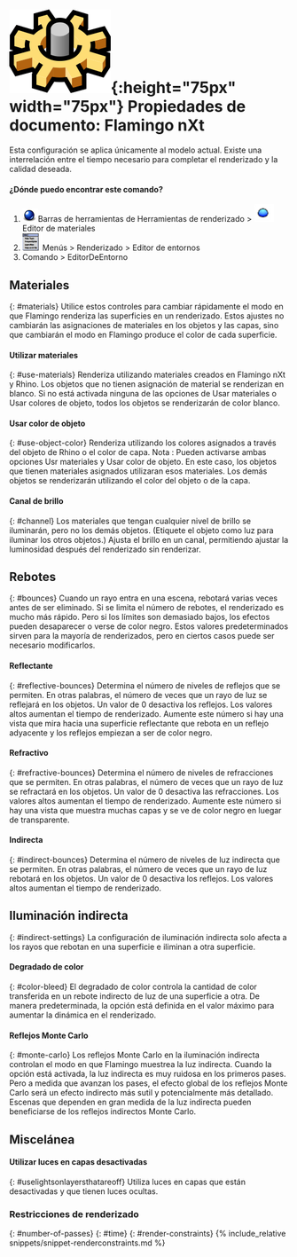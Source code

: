 ---
---


# ![images/options.svg](images/options.svg){:height="75px" width="75px"} Propiedades de documento: Flamingo nXt
Esta configuración se aplica únicamente al modelo actual. Existe una interrelación entre el tiempo necesario para completar el renderizado y la calidad deseada.

#### ¿Dónde puedo encontrar este comando?
<!-- These locations are not correct.  They need to be updated. -->

 1. ![images/icon-render.png](images/icon-render.png)Barras de herramientas de Herramientas de renderizado > ![images/environments.png](images/environments.png) Editor de materiales
 1. ![images/menuicon.png](images/menuicon.png)Menús > Renderizado > Editor de entornos
 1. Comando > EditorDeEntorno

## Materiales
{: #materials}
Utilice estos controles para cambiar rápidamente el modo en que Flamingo renderiza las superficies en un renderizado.  Estos ajustes no cambiarán las asignaciones de materiales en los objetos y las capas, sino que cambiarán el modo en Flamingo produce el color de cada superficie.

#### Utilizar materiales
{: #use-materials}
Renderiza utilizando materiales creados en Flamingo nXt y Rhino. Los objetos que no tienen asignación de material se renderizan en blanco. Si no está activada ninguna de las opciones de Usar materiales o Usar colores de objeto, todos los objetos se renderizarán de color blanco.

#### Usar color de objeto
{: #use-object-color}
Renderiza utilizando los colores asignados a través del objeto de Rhino o el color de capa. Nota : Pueden activarse ambas opciones Usr materiales y Usar color de objeto. En este caso, los objetos que tienen materiales asignados utilizaran esos materiales. Los demás objetos se renderizarán utilizando el color del objeto o de la capa.

#### Canal de brillo
{: #channel}
Los materiales que tengan cualquier nivel de brillo se iluminarán, pero no los demás objetos. (Etiquete el objeto como luz para iluminar los otros objetos.)  Ajusta el brillo en un canal, permitiendo ajustar la luminosidad después del renderizado sin renderizar.

## Rebotes
{: #bounces}
Cuando un rayo entra en una escena, rebotará varias veces antes de ser eliminado.  Si se limita el número de rebotes, el renderizado es mucho más rápido. Pero si los límites son demasiado bajos, los efectos pueden desaparecer o verse de color negro. Estos valores predeterminados sirven para la mayoría de renderizados, pero en ciertos casos puede ser necesario modificarlos. 

#### Reflectante
{: #reflective-bounces}
Determina el número de niveles de reflejos que se permiten. En otras palabras, el número de veces que un rayo de luz se reflejará en los objetos. Un valor de 0 desactiva los reflejos. Los valores altos aumentan el tiempo de renderizado. Aumente este número si hay una vista que mira hacia una superficie reflectante que rebota en un reflejo adyacente y los reflejos empiezan a ser de color negro.

#### Refractivo
{: #refractive-bounces}
Determina el número de niveles de refracciones que se permiten. En otras palabras, el número de veces que un rayo de luz se refractará en los objetos. Un valor de 0 desactiva las refracciones. Los valores altos aumentan el tiempo de renderizado. Aumente este número si hay una vista que muestra muchas capas y se ve de color negro en luegar de transparente.

#### Indirecta
{: #indirect-bounces}
Determina el número de niveles de luz indirecta que se permiten. En otras palabras, el número de veces que un rayo de luz rebotará en los objetos. Un valor de 0 desactiva los reflejos. Los valores altos aumentan el tiempo de renderizado.

## Iluminación indirecta
{: #indirect-settings}
La configuración de iluminación indirecta solo afecta a los rayos que rebotan en una superficie e iliminan a otra superficie.

#### Degradado de color
{: #color-bleed}
El degradado de color controla la cantidad de color transferida en un rebote indirecto de luz de una superficie a otra.  De manera predeterminada, la opción está definida en el valor máximo para aumentar la dinámica en el renderizado.  

#### Reflejos Monte Carlo
{: #monte-carlo}
Los reflejos Monte Carlo en la iluminación indirecta controlan el modo en que Flamingo muestrea la luz indirecta. Cuando la opción está activada, la luz indirecta es muy ruidosa en los primeros pases.  Pero a medida que avanzan los pases, el efecto global de los reflejos Monte Carlo será un efecto indirecto más sutil y potencialmente más detallado. Escenas que dependen en gran medida de la luz indirecta pueden beneficiarse de los reflejos indirectos Monte Carlo.

## Miscelánea

#### Utilizar luces en capas desactivadas
{: #uselightsonlayersthatareoff}
Utiliza luces en capas que están desactivadas y que tienen luces ocultas.

### Restricciones de renderizado
{: #number-of-passes}
{: #time}
{: #render-constraints}
{% include_relative snippets/snippet-renderconstraints.md %}